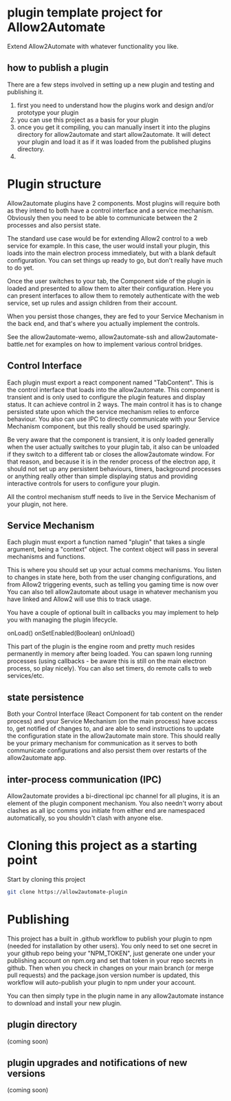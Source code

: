 # plugin template project for Allow2Automate

Extend Allow2Automate with whatever functionality you like.

## how to publish a plugin

There are a few steps involved in setting up a new plugin and testing and publishing it.

1. first you need to understand how the plugins work and design and/or prototype your plugin
2. you can use this project as a basis for your plugin
3. once you get it compiling, you can manually insert it into the plugins directory for allow2automate
and start allow2automate. It will detect your plugin and load it as if it was loaded from the published plugins directory.
4. 

# Plugin structure

Allow2automate plugins have 2 components. Most plugins will require both as they intend to both
have a control interface and a service mechanism. Obviously then you need to be able to communicate
between the 2 processes and also persist state.

The standard use case would be for extending Allow2 control to a web service for example. In this case, the user
would install your plugin, this loads into the main electron process immediately, but with a blank default configuration.
You can set things up ready to go, but don't really have much to do yet.

Once the user switches to your tab, the Component side of the plugin is loaded and presented to allow them to alter their
configuration. Here you can present interfaces to allow them to remotely authenticate with the web service, set up rules and
assign children from their account.

When you persist those changes, they are fed to your Service Mechanism in the back end, and that's where you actually implement
the controls.

See the allow2automate-wemo, allow2automate-ssh and allow2automate-battle.net for examples on how to implement various control bridges.

## Control Interface

Each plugin must export a react component named "TabContent". This is the control interface that
loads into the allow2automate. This component is transient and is only used to configure the plugin
features and display status. It can achieve control in 2 ways. The main control it has is to change
persisted state upon which the service mechanism relies to enforce behaviour. You also can use IPC
to directly communicate with your Service Mechanism component, but this really should be used sparingly.

Be very aware that the component is transient, it is only loaded generally when the user actually
switches to your plugin tab, it also can be unloaded if they switch to a different tab or closes the
allow2automate window. For that reason, and because it is in the render process of the electron app,
it should not set up any persistent behaviours, timers, background processes or anything really other
than simple displaying status and providing interactive controls for users to configure your plugin.

All the control mechanism stuff needs to live in the Service Mechanism of your plugin, not here.

## Service Mechanism
 
Each plugin must export a function named "plugin" that takes a single argument, being a "context" object.
The context object will pass in several mechanisms and functions.

This is where you should set up your actual comms mechanisms. You listen to changes in state here, both
from the user changing configurations, and from Allow2 triggering events, such as telling you gaming time is now over
You can also tell allow2automate about usage in whatever mechanism you have linked and Allow2 will use this to
track usage.

You have a couple of optional built in callbacks you may implement to help you with managing the plugin lifecycle.

onLoad()
onSetEnabled(Boolean)
onUnload()

This part of the plugin is the engine room and pretty much resides permanently in memory after being loaded. You can spawn
long running processes (using callbacks - be aware this is still on the main electron process, so play nicely).
You can also set timers, do remote calls to web services/etc.

## state persistence

Both your Control Interface (React Component for tab content on the render process) and your Service Mechanism (on the main process)
have access to, get notified of changes to, and are able to send instructions to update the configuration state in the allow2automate
main store. This should really be your primary mechanism for communication as it serves to both communicate configurations and also
persist them over restarts of the allow2automate app.

## inter-process communication (IPC)

Allow2automate provides a bi-directional ipc channel for all plugins, it is an element of the plugin component mechanism.
You also needn't worry about clashes as all ipc comms you initiate from either end are namespaced automatically, so you
shouldn't clash with anyone else.

# Cloning this project as a starting point

Start by cloning this project

```bash
git clone https://allow2automate-plugin
```

# Publishing

This project has a built in .github workflow to publish your plugin to npm (needed for installation by other users).
You only need to set one secret in your github repo being your "NPM_TOKEN", just generate one under your publishing account
on npm.org and set that token in your repo secrets in github. Then when you check in changes on your main branch (or merge
pull requests) and the package.json version number is updated, this workflow will auto-publish your plugin to npm under your account.

You can then simply type in the plugin name in any allow2automate instance to download and install your new plugin.

## plugin directory

(coming soon)

## plugin upgrades and notifications of new versions

(coming soon)
